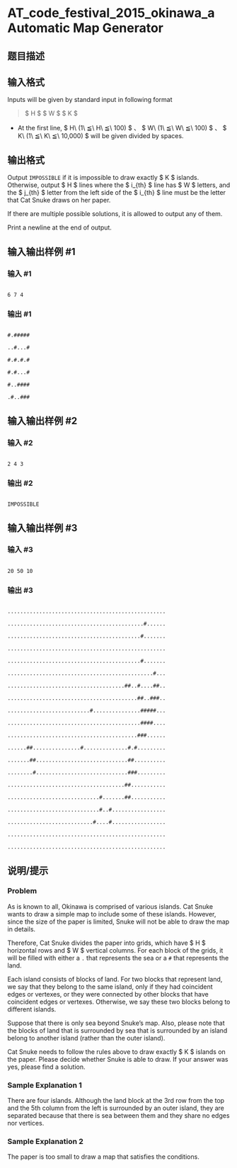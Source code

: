 # AT_code_festival_2015_okinawa_a Automatic Map Generator

## 题目描述

[problemUrl]: https://atcoder.jp/contests/code-festival-2015-okinawa-open/tasks/code_festival_2015_okinawa_a

## 输入格式

Inputs will be given by standard input in following format

> $ H $ $ W $ $ K $

- At the first line, $ H\ (1\ ≦\ H\ ≦\ 100) $ 、 $ W\ (1\ ≦\ W\ ≦\ 100) $ 、 $ K\ (1\ ≦\ K\ ≦\ 10,000) $ will be given divided by spaces.

## 输出格式

Output `IMPOSSIBLE` if it is impossible to draw exactly $ K $ islands. Otherwise, output $ H $ lines where the $ i_{th} $ line has $ W $ letters, and the $ j_{th} $ letter from the left side of the $ i_{th} $ line must be the letter that Cat Snuke draws on her paper.

If there are multiple possible solutions, it is allowed to output any of them.

Print a newline at the end of output.

## 输入输出样例 #1

### 输入 #1

```
6 7 4
```

### 输出 #1

```
#.#####
..#...#
#.#.#.#
#.#...#
#..####
.#..###
```

## 输入输出样例 #2

### 输入 #2

```
2 4 3
```

### 输出 #2

```
IMPOSSIBLE
```

## 输入输出样例 #3

### 输入 #3

```
20 50 10
```

### 输出 #3

```
..................................................
...........................................#......
..........................................#.......
..................................................
..........................................#.......
..............................................#...
.....................................##..#....##..
.........................................##..###..
..........................#...............#####...
..........................................####....
.........................................###......
......##...............#..............#.#.........
.......##.............................##..........
........#.............................###.........
.....................................##...........
.............................#.......##...........
.............................#..#.................
...........................#....#.................
..................................................
..................................................
```

## 说明/提示

### Problem

As is known to all, Okinawa is comprised of various islands. Cat Snuke wants to draw a simple map to include some of these islands. However, since the size of the paper is limited, Snuke will not be able to draw the map in details.

Therefore, Cat Snuke divides the paper into grids, which have $ H $ horizontal rows and $ W $ vertical columns. For each block of the grids, it will be filled with either a `.` that represents the sea or a `#` that represents the land.

Each island consists of blocks of land. For two blocks that represent land, we say that they belong to the same island, only if they had coincident edges or vertexes, or they were connected by other blocks that have coincident edges or vertexes. Otherwise, we say these two blocks belong to different islands.

Suppose that there is only sea beyond Snuke’s map. Also, please note that the blocks of land that is surrounded by sea that is surrounded by an island belong to another island (rather than the outer island).

Cat Snuke needs to follow the rules above to draw exactly $ K $ islands on the paper. Please decide whether Snuke is able to draw. If your answer was yes, please find a solution.

### Sample Explanation 1

There are four islands. Although the land block at the 3rd row from the top and the 5th column from the left is surrounded by an outer island, they are separated because that there is sea between them and they share no edges nor vertices.

### Sample Explanation 2

The paper is too small to draw a map that satisfies the conditions.